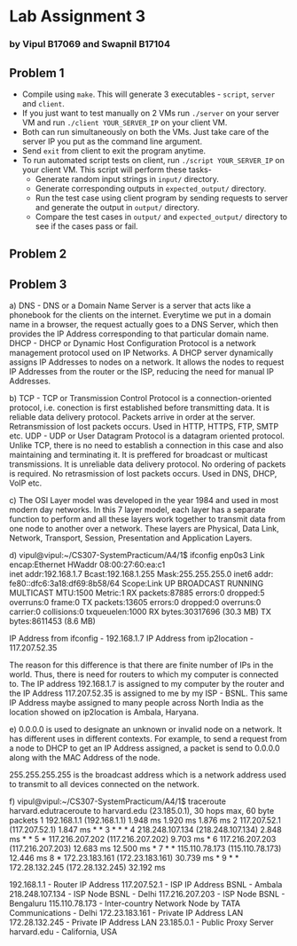 # Lab Assignment 3
### by Vipul B17069 and Swapnil B17104

## Problem 1
- Compile using ```make```. This will generate 3 executables - ```script```, ```server``` and ```client```.
- If you just want to test manually on 2 VMs run ```./server``` on your server VM and run ```./client YOUR_SERVER_IP``` on your client VM.
- Both can run simultaneously on both the VMs. Just take care of the server IP you put as the command line argument.
- Send ```exit``` from client to exit the program anytime.
- To run automated script tests on client, run ```./script YOUR_SERVER_IP``` on your client VM. This script will perform these tasks-
    - Generate random input strings in ```input/``` directory.
    - Generate corresponding outputs in ```expected_output/``` directory.
    - Run the test case using client program by sending requests to server and generate the output in ```output/``` directory.
    - Compare the test cases in ```output/``` and ```expected_output/``` directory to see if the cases pass or fail.


## Problem 2

## Problem 3
a) DNS - DNS or a Domain Name Server is a server that acts like a phonebook for the clients on the internet. Everytime we put in a domain name in a browser, the request actually goes to a DNS Server, which then provides the IP Address corresponding to that particular domain name.
DHCP - DHCP or Dynamic Host Configuration Protocol is a network management protocol used on IP Networks. A DHCP server dynamically assigns IP Addresses to nodes on a network. It allows the nodes to request IP Addresses from the router or the ISP, reducing the need for manual IP Addresses.

b) TCP - TCP or Transmission Control Protocol is a connection-oriented protocol, i.e. conection is first established before transmitting data. It is reliable data delivery protocol. Packets arrive in order at the server. Retransmission of lost packets occurs. Used in HTTP, HTTPS, FTP, SMTP etc.
UDP - UDP or User Datagram Protocol is a datagram oriented protocol. Unlike TCP, there is no need to establish a connection in this case and also maintaining and terminating it. It is preffered for broadcast or multicast transmissions. It is unreliable data delivery protocol. No ordering of packets is required. No retrasmission of lost packets occurs. Used in DNS, DHCP, VoIP etc.

c) The OSI Layer model was developed in the year 1984 and used in most modern day networks. In this 7 layer model, each layer has a separate function to perform and all these layers work together to transmit data from one node to another over a network. These layers are Physical, Data Link, Network, Transport, Session, Presentation and Application Layers.

d) 
vipul@vipul:~/CS307-SystemPracticum/A4/1$ ifconfig
enp0s3    Link encap:Ethernet  HWaddr 08:00:27:60:ea:c1  
          inet addr:192.168.1.7  Bcast:192.168.1.255  Mask:255.255.255.0
          inet6 addr: fe80::dfc6:3a18:df69:8b58/64 Scope:Link
          UP BROADCAST RUNNING MULTICAST  MTU:1500  Metric:1
          RX packets:87885 errors:0 dropped:5 overruns:0 frame:0
          TX packets:13605 errors:0 dropped:0 overruns:0 carrier:0
          collisions:0 txqueuelen:1000 
          RX bytes:30317696 (30.3 MB)  TX bytes:8611453 (8.6 MB)

IP Address from ifconfig - 192.168.1.7
IP Address from ip2location - 117.207.52.35

The reason for this difference is that there are finite number of IPs in the world. Thus, there is need for routers to which my computer is connected to. The IP address 192.168.1.7 is assigned to my computer by the router and the IP Address 117.207.52.35 is assigned to me by my ISP - BSNL. This same IP Address maybe assigned to many people across North India as the location showed on ip2location is Ambala, Haryana.

e) 0.0.0.0 is used to designate an unknown or invalid node on a network. It has different uses in different contexts. For example, to send a request from a node to DHCP to get an IP Address assigned, a packet is send to 0.0.0.0 along with the MAC Address of the node.

255.255.255.255 is the broadcast address which is a network address used to transmit to all devices connected on the network. 

f) 
vipul@vipul:~/CS307-SystemPracticum/A4/1$ traceroute harvard.edutraceroute to harvard.edu (23.185.0.1), 30 hops max, 60 byte packets
 1  192.168.1.1 (192.168.1.1)  1.948 ms  1.920 ms  1.876 ms
 2  117.207.52.1 (117.207.52.1)  1.847 ms * *
 3  * * *
 4  218.248.107.134 (218.248.107.134)  2.848 ms * *
 5  * 117.216.207.202 (117.216.207.202)  9.703 ms *
 6  117.216.207.203 (117.216.207.203)  12.683 ms  12.500 ms *
 7  * * 115.110.78.173 (115.110.78.173)  12.446 ms
 8  * 172.23.183.161 (172.23.183.161)  30.739 ms *
 9  * * 172.28.132.245 (172.28.132.245)  32.192 ms


192.168.1.1 - Router IP Address
117.207.52.1 - ISP IP Address BSNL - Ambala
218.248.107.134 - ISP Node BSNL - Delhi
117.216.207.203 - ISP Node BSNL - Bengaluru
115.110.78.173 - Inter-country Network Node by TATA Communications - Delhi
172.23.183.161 - Private IP Address LAN
172.28.132.245 - Private IP Address LAN
23.185.0.1 - Public Proxy Server harvard.edu - California, USA

